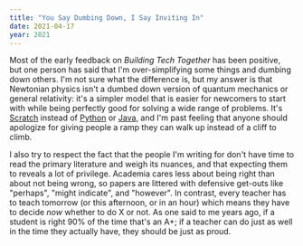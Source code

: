 ```yaml
---
title: "You Say Dumbing Down, I Say Inviting In"
date: 2021-04-17
year: 2021
---
```


Most of the early feedback on *Building Tech Together* has been positive,
but one person has said that I'm over-simplifying some things and dumbing down others.
I'm not sure what the difference is,
but my answer is that Newtonian physics isn't a dumbed down version of quantum mechanics or general relativity:
it's a simpler model that is easier for newcomers to start with
while being perfectly good for solving a wide range of problems.
It's [Scratch](https://scratch.mit.edu) instead of [Python](http://python.org/) or [Java](https://java.com/),
and I'm past feeling that anyone should apologize
for giving people a ramp they can walk up instead of a cliff to climb.

I also try to respect the fact that
the people I'm writing for don't have time to read the primary literature and weigh its nuances,
and that expecting them to reveals a lot of privilege.
Academia cares less about being right than about not being wrong,
so papers are littered with defensive get-outs like "perhaps", "might indicate", and "however".
In contrast,
every teacher has to teach tomorrow (or this afternoon, or in an hour)
which means they have to decide *now* whether to do X or not.
As one said to me years ago,
if a student is right 90% of the time that's an A+;
if a teacher can do just as well in the time they actually have,
they should be just as proud.
